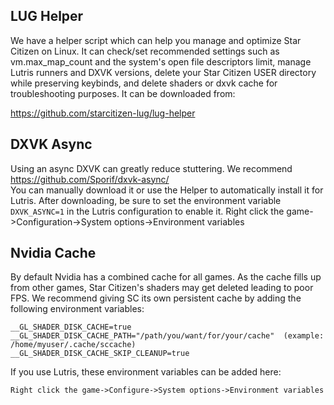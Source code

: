 ## LUG Helper
We have a helper script which can help you manage and optimize Star Citizen on Linux. It can check/set recommended settings such as vm.max_map_count and the system's open file descriptors limit, manage Lutris runners and DXVK versions, delete your Star Citizen USER directory while preserving keybinds, and delete shaders or dxvk cache for troubleshooting purposes. It can be downloaded from:

https://github.com/starcitizen-lug/lug-helper

## DXVK Async
Using an async DXVK can greatly reduce stuttering. We recommend https://github.com/Sporif/dxvk-async/  
You can manually download it or use the Helper to automatically install it for Lutris. After downloading, be sure to set the environment variable `DXVK_ASYNC=1` in the Lutris configuration to enable it. Right click the game->Configuration->System options->Environment variables

## Nvidia Cache

By default Nvidia has a combined cache for all games. As the cache fills up from other games, Star Citizen's shaders may get deleted leading to poor FPS. We recommend giving SC its own persistent cache by adding the following environment variables:

```
__GL_SHADER_DISK_CACHE=true
__GL_SHADER_DISK_CACHE_PATH="/path/you/want/for/your/cache"  (example: /home/myuser/.cache/sccache)
__GL_SHADER_DISK_CACHE_SKIP_CLEANUP=true
```

If you use Lutris, these environment variables can be added here:

`Right click the game->Configure->System options->Environment variables`